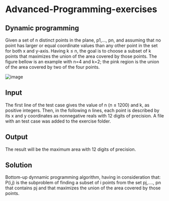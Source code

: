 # Advanced-Programming-exercises

## Dynamic programming
Given a set of n distinct points in the plane, p1,..., pn, and assuming that no point has larger or equal coordinate values than any other point in the set for both x and y-axis. Having k ≤ n, the goal is to choose a subset of k points that maximizes the union of the area covered by those points. The figure bellow is an example with n=4 and k=2; the pink region is the union of the area covered by two of the four points.

![image](https://user-images.githubusercontent.com/41116942/111552421-3206d300-877a-11eb-8aeb-09a68d8345db.png)

## Input
The first line of the test case gives the value of n (n ≤ 1200) and k, as positive integers. Then, in the following n lines, each point is described by its x and y coordinates as nonnegative reals with 12 digits of precision.
A file with an test case was added to the exercise folder.

## Output
The result will be the maximum area with 12 digits of precision.

## Solution
Bottom-up dynnamic programming algorithm, having in consideration that: P(i,j) is the subproblem of finding a subset of i points from the set pj,...., pn that contains pj and that maximizes the union of the area covered by those points.
